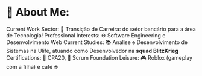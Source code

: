 # 💫 About Me:
Current Work Sector: 💼 Transição de Carreira: do setor bancário para a área de Tecnologia!
Professional Interests: ⚙️ Software Engineering e Desenvolvimento Web
Current Studies: 📚 Análise e Desenvolvimento de Sistemas na Ulife, atuando como Desenvolvedor na **squad BlitzKrieg**
Certifications: 📜 CPA20, 📜 Scrum Foundation
Leisure: 🎮 Roblox (gameplay com a filha) e café ☕
